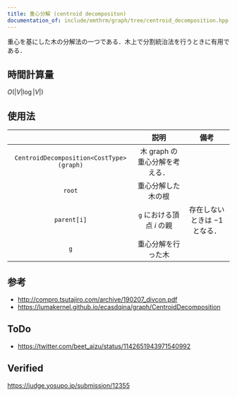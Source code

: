 ```yaml
---
title: 重心分解 (centroid decompositon)
documentation_of: include/emthrm/graph/tree/centroid_decomposition.hpp
---
```


重心を基にした木の分解法の一つである．木上で分割統治法を行うときに有用である．


## 時間計算量

$O(\lvert V \rvert \log{\lvert V \rvert})$


## 使用法

||説明|備考|
|:--:|:--:|:--:|
|`CentroidDecomposition<CostType>(graph)`|木 $\mathrm{graph}$ の重心分解を考える．||
|`root`|重心分解した木の根||
|`parent[i]`|`g` における頂点 $i$ の親|存在しないときは $-1$ となる．|
|`g`|重心分解を行った木||


## 参考

- http://compro.tsutajiro.com/archive/190207_divcon.pdf
- https://lumakernel.github.io/ecasdqina/graph/CentroidDecomposition


## ToDo

- https://twitter.com/beet_aizu/status/1142651943971540992


## Verified

https://judge.yosupo.jp/submission/12355
